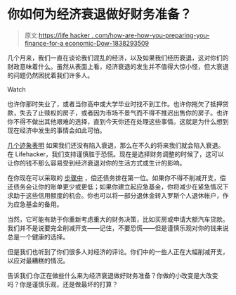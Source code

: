 # 你如何为经济衰退做好财务准备？

> 原文:[https://life hacker . com/how-are-how-you-preparing-you-finance-for-a economic-Dow-1838293509](https://lifehacker.com/how-are-you-preparing-your-finances-for-an-economic-dow-1838293509)

几个月来，我们一直在谈论我们混乱的经济，以及如果我们经历衰退，这对你们的财政意味着什么。虽然从表面上看，经济衰退的发生并不值得大惊小怪，但大衰退的问题仍然困扰着我们许多人。

Watch

也许你那时失业了，或者当你高中或大学毕业时找不到工作。也许你拖欠了抵押贷款，失去了止赎权的房子，或者因为市场不景气而不得不推迟出售你的房子。也许你不得不做出其他艰难的选择，直到今天你还在处理这些事情。这就是为什么想到现在经济中发生的事情会如此可怕。

[几个迹象表明](https://twocents.lifehacker.com/how-youll-know-a-recession-is-coming-1837273628) 如果我们还没有陷入衰退，那么在不久的将来我们就会陷入衰退。在 Lifehacker，我们支持谨慎胜于恐慌。现在是选择财务调整的时候了，这可以让你的钱不那么容易受到经济衰退对你的生活方式或生计的影响。

在你现在可以采取的 [步骤中](https://lifehacker.com/how-to-prepare-for-an-economic-downturn-1831320497) ，偿还债务排在第一位。如果你不得不削减开支，偿还债务会让你的账单更少或更低；如果你建立起应急基金，你将减少在紧急情况下求助于这些信用额度的机会。你也可以将一部分退休金转入罗斯个人退休帐户，作为应急基金的备用。

当然，它可能有助于你重新考虑重大的财务决策，比如买房或申请大额汽车贷款。我们并不是说要完全削减开支——记住，不要恐慌——但是谨慎乐观对你的钱来说总是一个健康的选择。

但是我们也听到了你们很多人对经济的评论。你们中的一些人正在大幅削减开支，以应对最糟糕的情况。

告诉我们:你正在做些什么来为经济衰退做好财务准备？你做的小改变是大改变吗？你是谨慎乐观，还是做最坏的打算？
